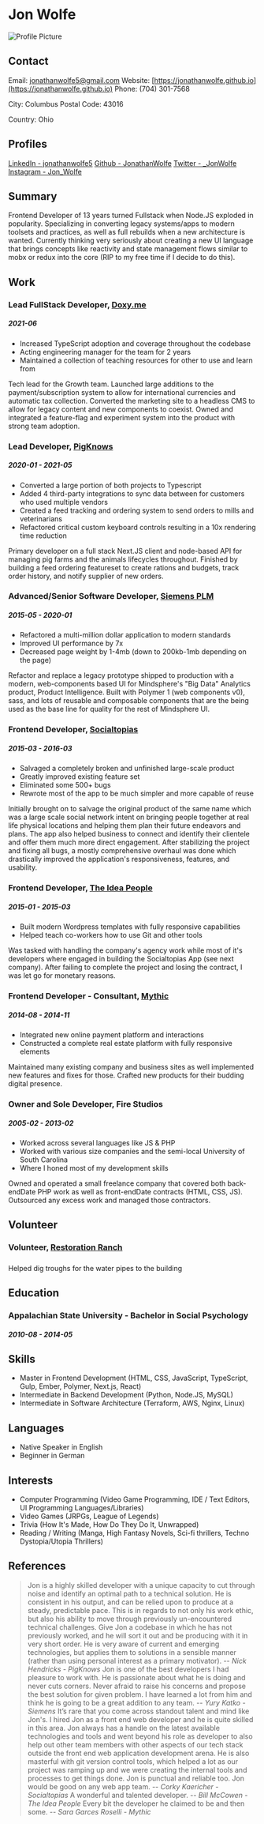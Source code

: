 
# Jon Wolfe

![Profile Picture](./square-headshot.jpg)

## Contact

Email: [jonathanwolfe5@gmail.com](mailto:jonathanwolfe5@gmail.com)
Website: [https://jonathanwolfe.github.io](https://jonathanwolfe.github.io)
Phone: (704) 301-7568

City: Columbus
Postal Code: 43016

Country: Ohio

## Profiles

[LinkedIn - jonathanwolfe5](https://www.linkedin.com/in/jonathanwolfe5/)
[Github - JonathanWolfe](https://github.com/JonathanWolfe)
[Twitter - _JonWolfe](https://twitter.com/_JonWolfe)
[Instagram - Jon_Wolfe](https://www.instagram.com/jon_wolfe/)

## Summary

Frontend Developer of 13 years turned Fullstack when Node.JS exploded in popularity. Specializing in converting legacy systems/apps to modern toolsets and practices, as well as full rebuilds when a new architecture is wanted. Currently thinking very seriously about creating a new UI language that brings concepts like reactivity and state management flows similar to mobx or redux into the core (RIP to my free time if I decide to do this).

## Work

### Lead FullStack Developer, [Doxy.me](https://doxy.me)
##### 2021-06

* Increased TypeScript adoption and coverage throughout the codebase
* Acting engineering manager for the team for 2 years
* Maintained a collection of teaching resources for other to use and learn from

Tech lead for the Growth team. Launched large additions to the payment/subscription system to allow for international currencies and automatic tax collection. Converted the marketing site to a headless CMS to allow for legacy content and new components to coexist. Owned and integrated a feature-flag and experiment system into the product with strong team adoption.

### Lead Developer, [PigKnows](https://pigknows.com)
##### 2020-01 - 2021-05

* Converted a large portion of both projects to Typescript
* Added 4 third-party integrations to sync data between for customers who used multiple vendors
* Created a feed tracking and ordering system to send orders to mills and veterinarians
* Refactored critical custom keyboard controls resulting in a 10x rendering time reduction

Primary developer on a full stack Next.JS client and node-based API for managing pig farms and the animals lifecycles throughout. Finished by building a feed ordering featureset to create rations and budgets, track order history, and notify supplier of new orders.

### Advanced/Senior Software Developer, [Siemens PLM](https://product-intelligence.mindsphere.io)
##### 2015-05 - 2020-01

* Refactored a multi-million dollar application to modern standards
* Improved UI performance by 7x
* Decreased page weight by 1-4mb (down to 200kb-1mb depending on the page)

Refactor and replace a legacy prototype shipped to production with a modern, web-components based UI for Mindsphere&#x27;s &quot;Big Data&quot; Analytics product, Product Intelligence. Built with Polymer 1 (web components v0), sass, and lots of reusable and composable components that are the being used as the base line for quality for the rest of Mindsphere UI.

### Frontend Developer, [Socialtopias](https://socialtopias.com)
##### 2015-03 - 2016-03

* Salvaged a completely broken and unfinished large-scale product
* Greatly improved existing feature set
* Eliminated some 500+ bugs
* Rewrote most of the app to be much simpler and more capable of reuse

Initially brought on to salvage the original product of the same name which was a large scale social network intent on bringing people together at real life physical locations and helping them plan their future endeavors and plans.  The app also helped business to connect and identify their clientele and offer them much more direct engagement.  After stabilizing the project and fixing all bugs, a mostly comprehensive overhaul was done which drastically improved the application&#x27;s responsiveness, features, and usability.

### Frontend Developer, [The Idea People](http://theideapeople.com/)
##### 2015-01 - 2015-03

* Built modern Wordpress templates with fully responsive capabilities
* Helped teach co-workers how to use Git and other tools

Was tasked with handling the company&#x27;s agency work while most of it&#x27;s developers where engaged in building the Socialtopias App (see next company).  After failing to complete the project and losing the contract, I was let go for monetary reasons.

### Frontend Developer - Consultant, [Mythic](http://bemythic.com/)
##### 2014-08 - 2014-11

* Integrated new online payment platform and interactions
* Constructed a complete real estate platform with fully responsive elements

Maintained many existing company and business sites as well implemented new features and fixes for those. Crafted new products for their budding digital presence.

### Owner and Sole Developer, Fire Studios
##### 2005-02 - 2013-02

* Worked across several languages like JS &amp; PHP
* Worked with various size companies and the semi-local University of South Carolina
* Where I honed most of my development skills

Owned and operated a small freelance company that covered both back-endDate PHP work as well as front-endDate contracts (HTML, CSS, JS). Outsourced any excess work and managed those contractors.


## Volunteer

### Volunteer, [Restoration Ranch](http://www.myrestorationranch.org/)
#####


Helped dig troughs for the water pipes to the building


## Education

### Appalachian State University - Bachelor in Social Psychology
##### 2010-08 - 2014-05





## Skills

* Master in Frontend Development (HTML, CSS, JavaScript, TypeScript, Gulp, Ember, Polymer, Next.js, React)
* Intermediate in Backend Development (Python, Node.JS, MySQL)
* Intermediate in Software Architecture (Terraform, AWS, Nginx, Linux)

## Languages

* Native Speaker in English
* Beginner in German

## Interests

* Computer Programming (Video Game Programming, IDE / Text Editors, UI Programming Languages/Libraries)
* Video Games (JRPGs, League of Legends)
* Trivia (How It&#x27;s Made, How Do They Do It, Unwrapped)
* Reading / Writing (Manga, High Fantasy Novels, Sci-fi thrillers, Techno Dystopia/Utopia Thrillers)

## References

> Jon is a highly skilled developer with a unique capacity to cut through noise and identify an optimal path to a technical solution. He is consistent in his output, and can be relied upon to produce at a steady, predictable pace. This is in regards to not only his work ethic, but also his ability to move through previously un-encountered technical challenges. Give Jon a codebase in which he has not previously worked, and he will sort it out and be producing with it in very short order. He is very aware of current and emerging technologies, but applies them to solutions in a sensible manner (rather than using personal interest as a primary motivator). -- <cite>Nick Hendricks - PigKnows</cite>
> Jon is one of the best developers I had pleasure to work with. He is passionate about what he is doing and never cuts corners. Never afraid to raise his concerns and propose the best solution for given problem. I have learned a lot from him and think he is going to be a great addition to any team. -- <cite>Yury Katko - Siemens</cite>
> It’s rare that you come across standout talent and mind like Jon&#x27;s. I hired Jon as a front end web developer and he is quite skilled in this area. Jon always has a handle on the latest available technologies and tools and went beyond his role as developer to also help out other team members with other aspects of our tech stack outside the front end web application development arena. He is also masterful with git version control tools, which helped a lot as our project was ramping up and we were creating the internal tools and processes to get things done. Jon is punctual and reliable too. Jon would be good on any web app team. -- <cite>Corky Kaericher - Socialtopias</cite>
> A wonderful and talented developer. -- <cite>Bill McCowen - The Idea People</cite>
> Every bit the developer he claimed to be and then some. -- <cite>Sara Garces Roselli - Mythic</cite>
